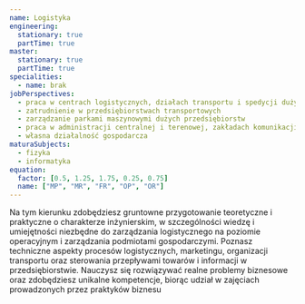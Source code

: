 ```yaml
---
name: Logistyka
engineering:
  stationary: true
  partTime: true
master:
  stationary: true
  partTime: true
specialities:
  - name: brak
jobPerspectives:
  - praca w centrach logistycznych, działach transportu i spedycji dużych zakładów przemysłowych
  - zatrudnienie w przedsiębiorstwach transportowych
  - zarządzanie parkami maszynowymi dużych przedsiębiorstw
  - praca w administracji centralnej i terenowej, zakładach komunikacji publicznej
  - własna działalność gospodarcza
maturaSubjects:
  - fizyka
  - informatyka
equation:
  factor: [0.5, 1.25, 1.75, 0.25, 0.75]
  name: ["MP", "MR", "FR", "OP", "OR"]
---
```


Na tym kierunku zdobędziesz gruntowne przygotowanie teoretyczne i praktyczne o charakterze inżynierskim, w szczególności wiedzę i umiejętności niezbędne do zarządzania logistycznego na poziomie operacyjnym i zarządzania podmiotami gospodarczymi. Poznasz techniczne aspekty procesów logistycznych, marketingu, organizacji transportu oraz sterowania przepływami towarów i informacji w przedsiębiorstwie. Nauczysz się rozwiązywać realne problemy biznesowe oraz zdobędziesz unikalne kompetencje, biorąc udział w zajęciach prowadzonych przez praktyków biznesu
